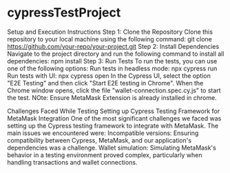 # cypressTestProject
Setup and Execution Instructions
    Step 1: Clone the Repository
        Clone this repository to your local machine using the following command:
        git clone https://github.com/your-repo/your-project.git
    Step 2: Install Dependencies
        Navigate to the project directory and run the following command to install all dependencies:
        npm install
    Step 3: Run Tests
        To run the tests, you can use one of the following options:
        Run tests in headless mode:
        npx cypress run
        Run tests with UI:
        npx cypress open
    In the Cypress UI, select the option "E2E Testing" and then click "Start E2E testing in Chrome". When the Chrome window opens, click the file "wallet-connection.spec.cy.js" to start the test.
NOte: Ensure MetaMask Extension is already installed in chrome.


Challenges Faced While Testing
    Setting up Cypress Testing Framework for MetaMask Integration
    One of the most significant challenges we faced was setting up the Cypress testing framework to integrate with MetaMask. The main issues we encountered were:
    Incompatible versions: Ensuring compatibility between Cypress, MetaMask, and our application's dependencies was a challenge.
    Wallet simulation: Simulating MetaMask's behavior in a testing environment proved complex, particularly when handling transactions and wallet connections.